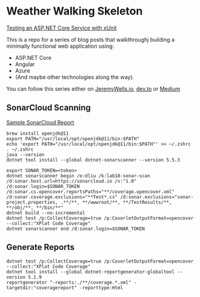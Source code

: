 # Weather Walking Skeleton

[Testing an ASP.NET Core Service with xUnit](https://www.jeremywells.io/2020/08/03/weather-walking-skeleton-03.html)

This is a repo for a series of blog posts that walkthroughj building a minimally functional web application using:

- ASP.NET Core
- Angular
- Azure
- (And maybe other technologies along the way).

You can follow this series either on [JeremyWells.io](https://jeremywells.io), [dev.to](https://dev.to/jsheridanwells) or [Medium](https://medium.com/@jsheridanwells_66599)

## SonarCloud Scanning

[Sample SonarCloud Report](https://sonarcloud.io/summary/overall?id=lab18-sonar-scan)

```
brew install openjdk@11
export PATH="/usr/local/opt/openjdk@11/bin:$PATH"
echo 'export PATH="/usr/local/opt/openjdk@11/bin:$PATH"' >> ~/.zshrc
. ~/.zshrc
java --version
dotnet tool install --global dotnet-sonarscanner --version 5.5.3
```

```
export SONAR_TOKEN=<token>
dotnet sonarscanner begin /o:dliu /k:lab18-sonar-scan /d:sonar.host.url=https://sonarcloud.io /v:"1.0" /d:sonar.login=$SONAR_TOKEN /d:sonar.cs.opencover.reportsPaths="**/coverage.opencover.xml" /d:sonar.coverage.exclusions="**Test*.cs" /d:sonar.exclusions="sonar-project.properties, .**/**, **/wwwroot/**, **/TestResults/**, **/obj/**, **/bin/**"
dotnet build --no-incremental
dotnet test /p:CollectCoverage=true /p:CoverletOutputFormat=opencover --collect:"XPlat Code Coverage"
dotnet sonarscanner end /d:sonar.login=$SONAR_TOKEN
```

## Generate Reports

```
dotnet test /p:CollectCoverage=true /p:CoverletOutputFormat=opencover --collect:"XPlat Code Coverage"
dotnet tool install --global dotnet-reportgenerator-globaltool --version 5.1.9
reportgenerator "-reports:./**/coverage.*.xml" -targetdir:"coveragereport" -reporttype:Html
```